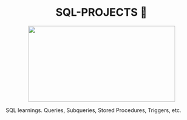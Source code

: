 <div align="center">
<h1 align="center">SQL-PROJECTS 🐬</h1>
</div>

<div align="center">
<img src="https://github.com/davidalejoagudelo/SQL-projects/blob/main/MySQL.png" width="387" height="200">
</div>

 SQL learnings. Queries, Subqueries, Stored Procedures, Triggers, etc.
